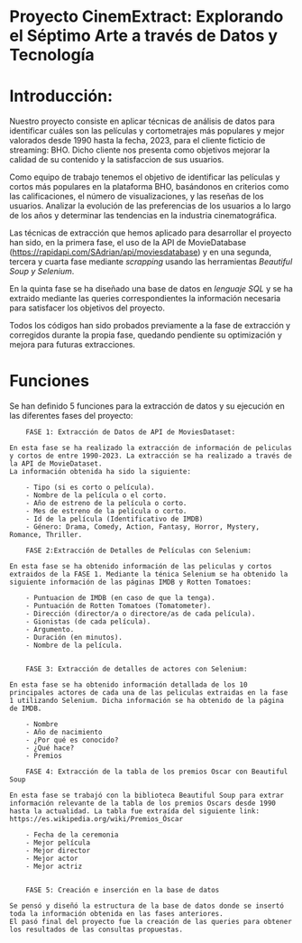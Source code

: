 # Proyecto CinemExtract: Explorando el Séptimo Arte a través de Datos y Tecnología

# Introducción: 

Nuestro proyecto consiste en aplicar técnicas de análisis de datos para identificar cuáles son las películas y cortometrajes más populares y mejor valorados desde 1990 hasta la fecha, 2023, para el cliente ficticio de streaming: BHO. Dicho cliente nos presenta como objetivos mejorar la calidad de su contenido y la satisfaccion de sus usuarios.

Como equipo de trabajo tenemos el objetivo de identificar las películas y cortos más populares en la plataforma BHO, basándonos en criterios como las calificaciones, el número de visualizaciones, y las reseñas de los usuarios. Analizar la evolución de las preferencias de los usuarios a lo largo de los años y determinar las tendencias en la industria cinematográfica.

Las técnicas de extracción que hemos aplicado para desarrollar el proyecto han sido, en la primera fase, el uso de la API de MovieDatabase (https://rapidapi.com/SAdrian/api/moviesdatabase) y en una segunda, tercera y cuarta fase  mediante *scrapping* usando las herramientas *Beautiful Soup y Selenium*. 

En la quinta fase se ha diseñado una base de datos en *lenguaje SQL* y se ha extraido mediante las queries correspondientes la información necesaria para satisfacer los objetivos del proyecto. 

Todos los códigos han sido probados previamente a la fase de extracción y corregidos durante la propia fase, quedando pendiente su optimización y mejora para futuras extracciones. 


# Funciones

Se han definido 5 funciones para la extracción de datos y su ejecución en las diferentes fases del proyecto: 

        FASE 1: Extracción de Datos de API de MoviesDataset: 

    En esta fase se ha realizado la extracción de información de peliculas y cortos de entre 1990-2023. La extracción se ha realizado a través de la API de MovieDataset. 
    La información obtenida ha sido la siguiente:
     
        - Tipo (si es corto o película).
        - Nombre de la película o el corto.
        - Año de estreno de la película o corto.
        - Mes de estreno de la película o corto.
        - Id de la película (Identificativo de IMDB)
        - Género: Drama, Comedy, Action, Fantasy, Horror, Mystery, Romance, Thriller.

        FASE 2:Extracción de Detalles de Películas con Selenium: 

    En esta fase se ha obtenido información de las peliculas y cortos extraidos de la FASE 1. Mediante la ténica Selenium se ha obtenido la siguiente información de las páginas IMDB y Rotten Tomatoes: 

        - Puntuacion de IMDB (en caso de que la tenga).
        - Puntuación de Rotten Tomatoes (Tomatometer).
        - Dirección (director/a o directore/as de cada película).
        - Gionistas (de cada película).
        - Argumento.
        - Duración (en minutos).
        - Nombre de la película.


        FASE 3: Extracción de detalles de actores con Selenium:

    En esta fase se ha obtenido información detallada de los 10 principales actores de cada una de las peliculas extraidas en la fase 1 utilizando Selenium. Dicha información se ha obtenido de la página de IMDB.

        - Nombre
        - Año de nacimiento
        - ¿Por qué es conocido?
        - ¿Qué hace?
        - Premios

        FASE 4: Extracción de la tabla de los premios Oscar con Beautiful Soup
    
    En esta fase se trabajó con la biblioteca Beautiful Soup para extrar información relevante de la tabla de los premios Oscars desde 1990 hasta la actualidad. La tabla fue extraída del siguiente link: https://es.wikipedia.org/wiki/Premios_Óscar 
       
        - Fecha de la ceremonia
        - Mejor película
        - Mejor director
        - Mejor actor
        - Mejor actriz 

        
        FASE 5: Creación e inserción en la base de datos

    Se pensó y diseñó la estructura de la base de datos donde se insertó toda la información obtenida en las fases anteriores.
    El pasó final del proyecto fue la creación de las queries para obtener los resultados de las consultas propuestas.